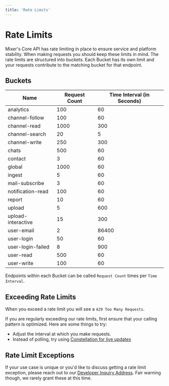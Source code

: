 ```yaml
---
title: 'Rate Limits'
---
```


# Rate Limits

Mixer's Core API has rate limiting in place to ensure service and platform stability. When making requests you should keep these limits in mind. The rate limits are structured into buckets. Each Bucket has its own limit and your requests contribute to the matching bucket for that endpoint.

## Buckets

| Name               | Request Count | Time Interval (in Seconds) |
| ------------------ | ------------- | -------------------------- |
| analytics          | 100           | 60                         |
| channel-follow     | 100           | 60                         |
| channel-read       | 1000          | 300                        |
| channel-search     | 20            | 5                          |
| channel-write      | 250           | 300                        |
| chats              | 500           | 60                         |
| contact            | 3             | 60                         |
| global             | 1000          | 60                         |
| ingest             | 5             | 60                         |
| mail-subscribe     | 3             | 60                         |
| notification-read  | 100           | 60                         |
| report             | 10            | 60                         |
| upload             | 5             | 600                        |
| upload-interactive | 15            | 300                        |
| user-email         | 2             | 86400                      |
| user-login         | 50            | 60                         |
| user-login-failed  | 8             | 900                        |
| user-read          | 500           | 60                         |
| user-write         | 100           | 60                         |


Endpoints within each Bucket can be called `Request Count` times per `Time Interval`.


## Exceeding Rate Limits

When you exceed a rate limit you will see a `429 Too Many Requests`.

If you are regularly exceeding our rate limits, first ensure that your calling pattern is optimized. Here are some things to try:
- Adjust the interval at which you make requests.
- Instead of polling, try using [Constellation for live updates](/guides/core/introduction#live-updates-via-constellation)


## Rate Limit Exceptions

If your use case is unique or you'd like to discuss getting a rate limit exception, please reach out to our [Developer Inquiry Address](mailto:mixerdevinfo@microsoft.com). Fair warning though, we rarely grant these at this time.
